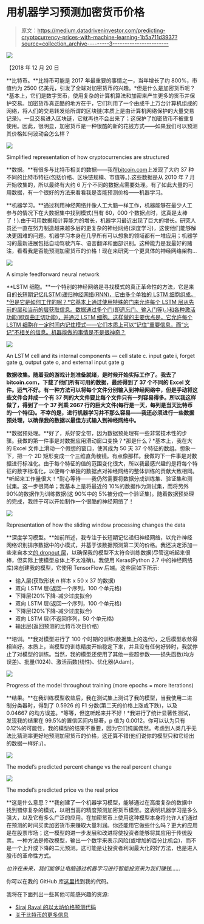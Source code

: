 # 用机器学习预测加密货币价格

> 原文：<https://medium.datadriveninvestor.com/predicting-cryptocurrency-prices-with-machine-learning-1b5a711d3937?source=collection_archive---------3----------------------->

[![](img/e502adf2a832e0e96287e9274a497a54.png)](http://www.track.datadriveninvestor.com/1B9E)

【2018 年 12 月 20 日

**比特币。**比特币可能是 2017 年最重要的事情之一，当年增长了约 800%，市值约为 2500 亿美元，引发了全球对加密货币的兴趣。*但是什么是加密货币呢？*基本上，它们是数字货币，使用复杂的计算机算法和加密来产生更多的货币并保护交易。加密货币真正酷的地方在于，它们利用了一个由成千上万台计算机组成的网络，将人们的交易转发给所谓的区块链(本质上是由计算机网络保护的大量交易记录)。一旦交易进入区块链，它就再也不会出来了；这保护了加密货币不被重复使用。因此，很明显，加密货币是一种很酷的新的花钱方式——如果我们可以预测其价格如何波动会怎么样？

![](img/3253b1893aba0ce71edfa14d6ad5fa59.png)

Simplified representation of how cryptocurrencies are structured

**数据。**有很多与比特币相关的数据——我在[bitcoin.com](http://bitcoin.com)上发现了大约 37 种不同的比特币特征(包括价格、区块链规模、市值等。).这些数据是从 2010 年 7 月开始收集的，所以最终有大约 6 万个不同的数据点需要处理。有了如此大量的可用数据，有一个很好的方法来看看我是否能预测价格——机器学习。

**机器学习。**通过利用神经网络并像人工大脑一样工作，机器能够在最少人工参与的情况下在大数据集中找到模式(当有 60，000 个数据点时，这真是太棒了！).由于可用数据和计算能力的增长，机器学习最近出现了巨大的增长。研究人员还一直在努力制造越来越多层的更复杂的神经网络(深度学习)，这使他们能够解决更困难的问题。机器学习本身在几乎所有可以想象的领域都有一堆应用；机器学习的最新进展包括自动驾驶汽车、语言翻译和面部识别。这种能力是我最好的赌注，看看我是否能预测加密货币的价格！现在来研究一个更具体的神经网络架构…

![](img/6f26a1f881fbf388208a121af307cefa.png)

A simple feedforward neural network

**LSTM 细胞。**一个特别的神经网络是寻找模式的真正革命性的方法，它是来自[的长短期记忆(LSTM)递归神经网络(RNN)，它由多个单独的 LSTM 细胞组成。*但是它是如何工作的呢？*它基本上通过使用特殊的门来允许每个 LSTM 层从先前的层和当前的层获取信息。数据通过多个门(即遗忘门、输入门等)。)和各种激活功能(即双曲正切功能)，并通过 LSTM 细胞。这样做的主要优点是，它允许每个 LSTM 细胞在一定时间内记住模式——它们本质上可以“记住”重要信息，而“忘记”不相关的信息。机器能做的事情是不是很神奇？](https://www.bioinf.jku.at/publications/older/2604.pdf)

![](img/da68034fe824a1b905d2312a058d23aa.png)

An LSTM cell and its internal components — cell state c. input gate i, forget gate g, output gate o, and external input gate g

**数据收集。随着我的游戏计划准备就绪，是时候开始实际工作了。我去了 bitcoin.com，下载了他们所有可用的数据，最终得到了 37 个不同的 Excel 文件。运气不好。有一种方法可以将每个文件分别输入到神经网络中，但是手动将这些文件合并成一个有 37 列的大文件要比每个文件只有一列容易得多。所以我这样做了，得到了一个 37 列乘 2667 行的巨大文件(每行是一天，每列是当天比特币的一个特征)。不幸的是，进行机器学习并不那么容易——我还必须进行一些数据预处理，以确保我的数据以最佳方式输入到神经网络中。**

**数据预处理。**好了，系好安全带，因为数据预处理有一些非常技术性的步骤。我做的第一件事是对数据应用滑动窗口变换？*那是什么？*基本上，我在大的 Excel 文件上滑动一个假想的窗口，使其成为 50 天 37 个特征的数组。想象一下，把一个 2D 矩形变成一个三维直角棱镜。有点像那样。我做的下一件事是对数据进行标准化。由于每个特征的值的范围变化很大，所以我最感兴趣的是将每个特征的数字标准化，以便每个单独的数据点对神经网络的整体训练的贡献大致相同。*听起来工作量很大！*耐心等待——我仍然需要将数据分成训练集、验证集和测试集。这一步很简单；我基本上是将最近的 10%的数据作为测试集，而将另外 90%的数据作为训练数据(这 90%中的 5%被分成一个验证集)。随着数据预处理的完成，我终于可以开始制作一个很酷的神经网络了！

![](img/45249789db7018624c55f062100146d5.png)

Representation of how the sliding window processing changes the data

**深度学习模型。**如前所述，我专注于长短期记忆递归神经网络，以允许神经网络识别排序数据中的小模式，并基于该数据预测第二天的价格。我还决定添加一些来自本文[的 dropout 层](http://jmlr.org/papers/volume15/srivastava14a.old/srivastava14a.pdf)，以确保我的模型不太符合训练数据(尽管这听起来很棒，但实际上使模型总体上不太准确)。我使用 Keras(Python 2.7 中的神经网络库)来创建我的模型，它使用 TensorFlow 后端。这些层如下所示:

*   输入层(获取形状 *n* 样本 x 50 x 37 的数据)
*   双向 LSTM 层(返回一个序列，100 个单元格)
*   下降层(20%下降-减少过度拟合)
*   双向 LSTM 层(返回一个序列，100 个单元格)
*   下降层(20%下降-减少过度拟合)
*   双向 LSTM 层(不返回序列，50 个单元格)
*   输出层(返回预测的比特币次日价格)

**培训。**我对模型进行了 100 个时期的训练(数据集上的迭代)，之后模型收敛得相当好。本质上，当模型的训练精度开始稳定下来，并且没有任何好转时，我就停止了对模型的训练。当然，我的模型还使用了其他一些超参数——损失函数(均方误差)、批量(1024)、激活函数(线性)、优化器(Adam)。

![](img/40e0059ec0ec0ab10c50f19c7111857a.png)

Progress of the model throughout training (more epochs = more iterations)

**结果。**在我训练模型收敛后，我在测试集上测试了我的模型，当我使用二进制分类器时，得到了 0.5926 的 F1 分数(第二天的价格上涨或下跌)，以及 0.04667 的均方误差。*等等，但这听起来并不好！*我进行了统计显著性测试，发现我的结果在 99.5%的置信区间内显著，p 值为 0.0012。你可以认为只有 0.12%的可能性，我的模型的结果不重要，因为它们纯属偶然。考虑到人类几乎无法比猜测率更好地预测加密货币的价格，这还算不错(他们说你的模型只和它给出的数据一样好:/)。

![](img/14a85f06fd330945328fbf7e22f06de1.png)

The model’s predicted percent change vs the real percent change

![](img/ba0d245b0fb6056457c770393b3d2f86.png)

The model’s predicted price vs the real price

**这是什么意思？**我创建了一个机器学习模型，能够通过在高度复杂的数据中找到错综复杂的模式，以相当高的精度预测加密货币模型。这表明机器学习是多么强大，以及它有多么广泛的应用。在加密货币上使用这种模型本身将允许人们通过在预测的时间买卖加密货币来赚取大量利润。你还能用它做些什么吗？更大的应用是在股票市场；这一模型的进一步发展和改进将使投资者能够将其应用于传统股票。一种方法是修改模型，输出一个数字来表示风险(或增加的百分比机会)，而不是一个上升或下降的二元预测。这可能是让投资者利润最大化的好方法，也是进入股市的革命性方式。

*也许在未来，我们能够让电脑通过机器学习进行智能投资来为我们赚钱……*

你可以在我的 GitHub 库[这里](https://github.com/JerryWei03/DeepCryptocurrency)找到我的代码。

我将在下面列出一些其他可能感兴趣的资源:

*   [Siraj Raval 的以太坊价格预测代码](https://www.youtube.com/watch?v=G5Mx7yYdEhE)
*   [关于比特币的更多信息](https://www.cnet.com/how-to/what-is-bitcoin/)